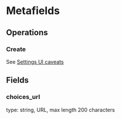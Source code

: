 # Metafields

## Operations

### Create

See [Settings UI caveats](/ui/settings.md)

## Fields

### choices_url

type: string, URL, max length 200 characters

